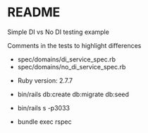 # README

Simple DI vs No DI testing example

 Comments in the tests to highlight differences
- spec/domains/di_service_spec.rb
- spec/domains/no_di_service_spec.rb

* Ruby version: 2.7.7

* bin/rails db:create db:migrate db:seed
* bin/rails s -p3033
* bundle exec rspec
